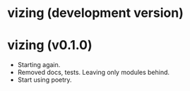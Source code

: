 # vizing (development version)

# vizing (v0.1.0)

* Starting again.
* Removed docs, tests. Leaving only modules behind.
* Start using poetry.
